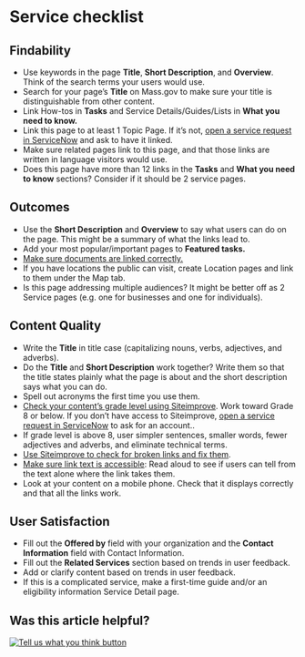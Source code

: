 # Service checklist

## Findability

* Use keywords in the page **Title**, **Short Description**, and **Overview**. Think of the search terms your users would use.
* Search for your page’s **Title** on Mass.gov to make sure your title is distinguishable from other content.
* Link How-tos in **Tasks** and Service Details/Guides/Lists in **What you need to know.**
* Link this page to at least 1 Topic Page. If it’s not, [open a service request in ServiceNow](../../get-help-from-the-mass.gov-team/servicenow-request-support-from-the-mass.gov-team.md) and ask to have it linked.
* Make sure related pages link to this page, and that those links are written in language visitors would use.
* Does this page have more than 12 links in the **Tasks** and **What you need to know** sections? Consider if it should be 2 service pages.

## Outcomes

* Use the **Short Description** and **Overview** to say what users can do on the page. This might be a summary of what the links lead to.
* Add your most popular/important pages to **Featured tasks.**
* [Make sure documents are linked correctly.](../style-guide.md#links)
* If you have locations the public can visit, create Location pages and link to them under the Map tab.
* Is this page addressing multiple audiences? It might be better off as 2 Service pages \(e.g. one for businesses and one for individuals\).

## Content Quality

* Write the **Title** in title case \(capitalizing nouns, verbs, adjectives, and adverbs\).
* Do the **Title** and **Short Description** work together? Write them so that the title states plainly what the page is about and the short description says what you can do.
* Spell out acronyms the first time you use them.
* [Check your content’s grade level using Siteimprove](../../tools-for-improving-your-content/siteimprove/check-your-contents-readability-with-siteimprove.md). Work toward Grade 8 or below. If you don’t have access to Siteimprove, [open a service request in ServiceNow](../../get-help-from-the-mass.gov-team/servicenow-request-support-from-the-mass.gov-team.md) to ask for an account..
* If grade level is above 8, user simpler sentences, smaller words, fewer adjectives and adverbs, and eliminate technical terms.
* [Use Siteimprove to check for broken links and fix them](../../tools-for-improving-your-content/siteimprove/use-siteimprove-to-fix-broken-links.md).
* [Make sure link text is accessible](../style-guide.md#links): Read aloud to see if users can tell from the text alone where the link takes them.
* Look at your content on a mobile phone. Check that it displays correctly and that all the links work.

## User Satisfaction

* Fill out the **Offered by** field with your organization and the **Contact Information** field with Contact Information.
* Fill out the **Related Services** section based on trends in user feedback.
* Add or clarify content based on trends in user feedback.
* If this is a complicated service, make a first-time guide and/or an eligibility information Service Detail page.

## Was this article helpful?

[![Tell us what you think button](https://blobscdn.gitbook.com/v0/b/gitbook-28427.appspot.com/o/assets%2F-LJ04qJGAHkvdE13BfdG%2F-LSz77NBAwnSNpMPT3df%2F-LSz7xSmyKXltd4avaCt%2FKB%20survey%20button%20POC%202.png?alt=media&token=8d071cab-8b95-48a3-a332-13e3fc8d9f96)](https://massgov.formstack.com/forms/mass_gov_knowledge_base_feedback?article=service-checklist)

